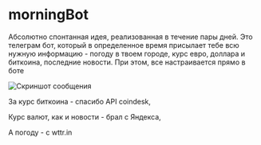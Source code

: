 # morningBot
Абсолютно спонтанная идея, реализованная в течение пары дней. Это телеграм бот, который в определенное время присылает тебе всю нужную информацию - погоду в твоем городе, курс евро, доллара и биткоина, последние новости. При этом, все настраивается прямо в боте

![Скриншот сообщения](https://github.com/neklyudovv/morningBot/blob/master/message.png)


За курс биткоина - спасибо API coindesk,

Курс валют, как и новости - брал с Яндекса,

А погоду - с wttr.in